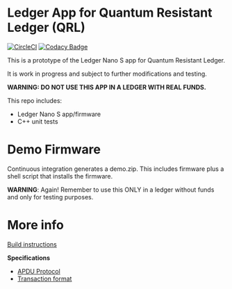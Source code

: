 # Ledger App for Quantum Resistant Ledger (QRL)

[![CircleCI](https://circleci.com/gh/theQRL/ledger-qrl.svg?style=svg)](https://circleci.com/gh/theQRL/ledger-qrl)
[![Codacy Badge](https://api.codacy.com/project/badge/Grade/e5130886a7e44a23b11844c44fb323ed)](https://www.codacy.com/app/qrl/ledger-qrl?utm_source=github.com&amp;utm_medium=referral&amp;utm_content=theQRL/ledger-qrl&amp;utm_campaign=Badge_Grade)

This is a prototype of the Ledger Nano S app for Quantum Resistant Ledger. 

It is work in progress and subject to further modifications and testing.

**WARNING: DO NOT USE THIS APP IN A LEDGER WITH REAL FUNDS.**

This repo includes:
- Ledger Nano S app/firmware
- C++ unit tests

# Demo Firmware

Continuous integration generates a demo.zip. This includes firmware plus a shell script that installs the firmware. 

**WARNING**: Again! Remember to use this ONLY in a ledger without funds and only for testing purposes.

# More info

[Build instructions](https://github.com/theQRL/ledger-qrl-app/blob/master/docs/BUILD.md)

**Specifications**

- [APDU Protocol](https://github.com/theQRL/ledger-qrl-app/blob/master/docs/PROTOSPEC.md)
- [Transaction format](https://github.com/theQRL/ledger-qrl-app/blob/master/docs/TXSPEC.md)
